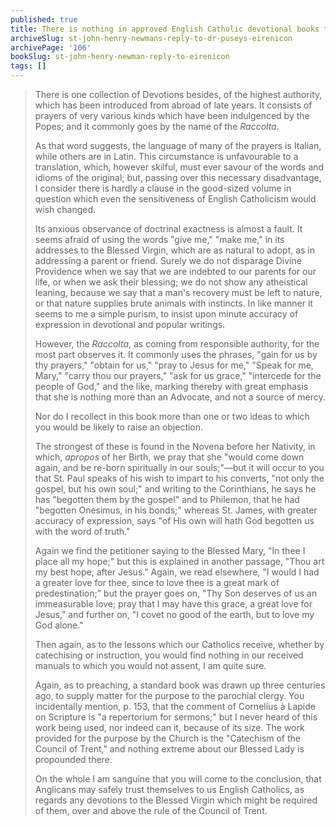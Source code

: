 ```yaml
---
published: true
title: There is nothing in approved English Catholic devotional books to take issue with on the topic of Mary
archiveSlug: st-john-henry-newmans-reply-to-dr-puseys-eirenicon
archivePage: '106'
bookSlug: st-john-henry-newman-reply-to-eirenicon
tags: []
---
```


> There is one collection of Devotions besides, of the highest authority, which has been introduced from abroad of late years. It consists of prayers of very various kinds which have been indulgenced by the Popes; and it commonly goes by the name of the *Raccolta*.
>
> As that word suggests, the language of many of the prayers is Italian, while others are in Latin. This circumstance is unfavourable to a translation, which, however skilful, must ever savour of the words and idioms of the original; but, passing over this necessary disadvantage, I consider there is hardly a clause in the good-sized volume in question which even the sensitiveness of English Catholicism would wish changed.
>
> Its anxious observance of doctrinal exactness is almost a fault. It seems afraid of using the words "give me," "make me," in its addresses to the Blessed Virgin, which are as natural to adopt, as in addressing a parent or friend. Surely we do not disparage Divine Providence when we say that we are indebted to our parents for our life, or when we ask their blessing; we do not show any atheistical leaning, because we say that a man's recovery must be left to nature, or that nature supplies brute animals with instincts. In like manner it seems to me a simple purism, to insist upon minute accuracy of expression in devotional and popular writings.
>
> However, the *Raccolta*, as coming from responsible authority, for the most part observes it. It commonly uses the phrases, "gain for us by thy prayers," "obtain for us," "pray to Jesus for me," "Speak for me, Mary," "carry thou our prayers," "ask for us grace," "intercede for the people of God," and the like, marking thereby with great emphasis that she is nothing more than an Advocate, and not a source of mercy.
>
> Nor do I recollect in this book more than one or two ideas to which you would be likely to raise an objection.
>
> The strongest of these is found in the Novena before her Nativity, in which, *apropos* of her Birth, we pray that she "would come down again, and be re-born spiritually in our souls;"—but it will occur to you that St. Paul speaks of his wish to impart to his converts, "not only the gospel, but his own soul;" and writing to the Corinthians, he says he has "begotten them by the gospel" and to Philemon, that he had "begotten Onesimus, in his bonds;" whereas St. James, with greater accuracy of expression, says "of His own will hath God begotten us with the word of truth."
>
> Again we find the petitioner saying to the Blessed Mary, "In thee I place all my hope;" but this is explained in another passage, "Thou art my best hope, after Jesus." Again, we read elsewhere, "I would I had a greater love for thee, since to love thee is a great mark of predestination;" but the prayer goes on, "Thy Son deserves of us an immeasurable love; pray that I may have this grace, a great love for Jesus," and further on, "I covet no good of the earth, but to love my God alone."
>
> Then again, as to the lessons which our Catholics receive, whether by catechising or instruction, you would find nothing in our received manuals to which you would not assent, I am quite sure.
>
> Again, as to preaching, a standard book was drawn up three centuries ago, to supply matter for the purpose to the parochial clergy. You incidentally mention, p. 153, that the comment of Cornelius à Lapide on Scripture is "a repertorium for sermons;" but I never heard of this work being used, nor indeed can it, because of its size. The work provided for the purpose by the Church is the "Catechism of the Council of Trent," and nothing extreme about our Blessed Lady is propounded there.
>
> On the whole I am sanguine that you will come to the conclusion, that Anglicans may safely trust themselves to us English Catholics, as regards any devotions to the Blessed Virgin which might be required of them, over and above the rule of the Council of Trent.
